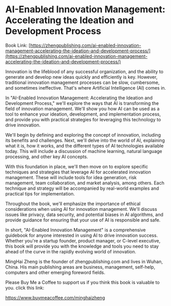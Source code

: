 # AI-Enabled Innovation Management: Accelerating the Ideation and Development Process

Book Link: [https://zhengpublishing.com/ai-enabled-innovation-management-accelerating-the-ideation-and-development-process/](https://zhengpublishing.com/ai-enabled-innovation-management-accelerating-the-ideation-and-development-process/)

Innovation is the lifeblood of any successful organization, and the ability to generate and develop new ideas quickly and efficiently is key. However, traditional innovation management processes can be slow, cumbersome, and sometimes ineffective. That's where Artificial Intelligence (AI) comes in.

In "AI-Enabled Innovation Management: Accelerating the Ideation and Development Process," we'll explore the ways that AI is transforming the field of innovation management. We'll show you how AI can be used as a tool to enhance your ideation, development, and implementation process, and provide you with practical strategies for leveraging this technology to drive innovation.

We'll begin by defining and exploring the concept of innovation, including its benefits and challenges. Next, we'll delve into the world of AI, explaining what it is, how it works, and the different types of AI technologies available today. This will include a discussion of machine learning, natural language processing, and other key AI concepts.

With this foundation in place, we'll then move on to explore specific techniques and strategies that leverage AI for accelerated innovation management. These will include tools for idea generation, risk management, team collaboration, and market analysis, among others. Each technique and strategy will be accompanied by real-world examples and practical tips for implementation.

Throughout the book, we'll emphasize the importance of ethical considerations when using AI for innovation management. We'll discuss issues like privacy, data security, and potential biases in AI algorithms, and provide guidance for ensuring that your use of AI is responsible and safe.

In short, "AI-Enabled Innovation Management" is a comprehensive guidebook for anyone interested in using AI to drive innovation success. Whether you're a startup founder, product manager, or C-level executive, this book will provide you with the knowledge and tools you need to stay ahead of the curve in the rapidly evolving world of innovation.

MingHai Zheng is the founder of zhengpublishing.com and lives in Wuhan, China. His main publishing areas are business, management, self-help, computers and other emerging foreword fields.

Please Buy Me a Coffee to support us if you think this book is valuable to you. click this link:

https://www.buymeacoffee.com/minghaizheng

